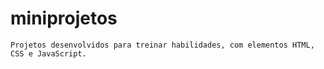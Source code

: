 # miniprojetos
    Projetos desenvolvidos para treinar habilidades, com elementos HTML, CSS e JavaScript.
